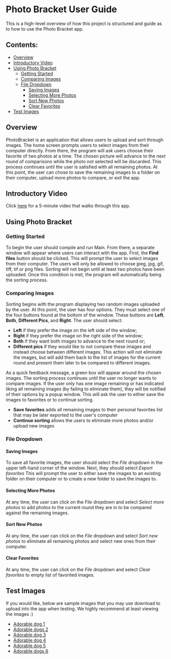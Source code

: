 # Photo Bracket User Guide

This is a high-level overview of how this project is structured and guide as to how to
use the Photo Bracket app.

## Contents:
* [Overview](#overview)
* [Introductory Video](#introductory-video)
* [Using Photo Bracket](#using-photo-bracket)
    * [Getting Started](#getting-started)
    * [Comparing Images](#comparing-images)
    * [File Dropdown](#file-dropdown)
      * [Saving Images](#saving-images)
      * [Selecting More Photos](#selecting-more-photos)
      * [Sort New Photos](#sort-new-photos)
      * [Clear Favorites](#clear-favorites)
* [Test Images](#test-images)

## Overview
PhotoBracket is an application that allows users to upload and sort through images. The home screen
prompts users to select images from their computer directly. From there, the program will ask
users choose their favorite of two photos at a time. The chosen picture will advance to the next
round of comparisons while the photo not selected will be discarded. This process continues
until the user is satisfied with all remaining photos. At this point, the user can chose to
save the remaining images to a folder on their computer, upload more photos to compare, or
exit the app.

## Introductory Video
Click [here]() for a 5-minute video that walks through this app.

## Using Photo Bracket

### Getting Started
To begin the user should compile and run Main. From there, a separate window will appear where
users can interact with the app. First, the **Find files** button should be clicked. This will
prompt the user to select images from their computer. The users will only be allowed to choose
jpeg, jpg, gif, tiff, tif or png files. Sorting will not begin until at least two photos have
been uploaded. Once this condition is met, the program will automatically being the sorting
process.

### Comparing Images
Sorting begins with the program displaying two random images uploaded by the user. At this point,
the user has four options. They must select one of the four buttons found at the bottom of the
window. These buttons are **Left**, **Both**, **Different Pics**, and **Right**. The user should
select:
* **Left** if they prefer the image on the left side of the window;
* **Right** if they prefer the image on the right side of the window;
* **Both** if they want both images to advance to the next round or;
* **Different pics** if they would like to not compare these images and instead choose between
different images. This action will not eliminate the images, but will add them back to the list
of images for the current round and present them later to be compared to different images.

As a quick feedback message, a green box will appear around the chosen images. The sorting
process continues until the user no longer wants to compare images. If the user only has
one image remaining or has indicated liking all remaining images (by failing to eliminate
them), they will be notified of their options by a popup window. This will ask the user to
either save the images to favorites or to continue sorting.
* **Save favorites** adds all remaining images to their personal favorites list that may be later
exported to the user's computer
* **Continue sorting** allows the users to eliminate more photos and/or upload new images

### File Dropdown

#### Saving Images
To save all favorite images, the user should select the *File* dropdown in the upper left-hand
corner of the window. Next, they should select *Export favorites* This will prompt the user to
either save the images to an existing folder on their computer or to create a new folder to save
the images to.

#### Selecting More Photos
At any time, the user can click on the *File* dropdown and select *Select more photos* to add
photos to the current round they are in to be compared against the remaining images.

#### Sort New Photos
At any time, the user can click on the *File* dropdown and select *Sort new photos* to eliminate
all remaining photos and select new ones from their computer.

#### Clear Favorites
At any time, the user can click on the *File* dropdown and select *Clear favorites* to empty
 list of favorited images.

## Test Images
If you would like, below are sample images that you may use download to upload into the app when
 testing. We highly recommend at least viewing the images :)
* [Adorable dog 1](https://cf.ltkcdn.net/dogs/images/orig/206270-1600x1067-Christmas-puppy.jpg)
* [Adorable dogs 2](https://i5.walmartimages.com/asr/83977e3f-18bc-4239-8ec3-dcbf2f4b222d_1.0ed5daec862d4564bf7fd4334ff88bb2.jpeg)
* [Adorable dog 3](https://dogtime.com/assets/uploads/2017/12/christmas-safety-tips-dogs-2-1280x720.jpg)
* [Adorable dog 4](https://www.rover.com/blog/wp-content/uploads/2016/12/christmas-pitbull-668x540.jpg)
* [Adorable dog 5](https://curiocity.com/toronto/wp-content/uploads/2020/11/xmasdog.jpg)
* [Adorable dogs 6](https://grandhavenpetresort.com.au/wp-content/uploads/Dogs-Puppy-cats-Animals-Christmas-Photos-Images.jpg)
